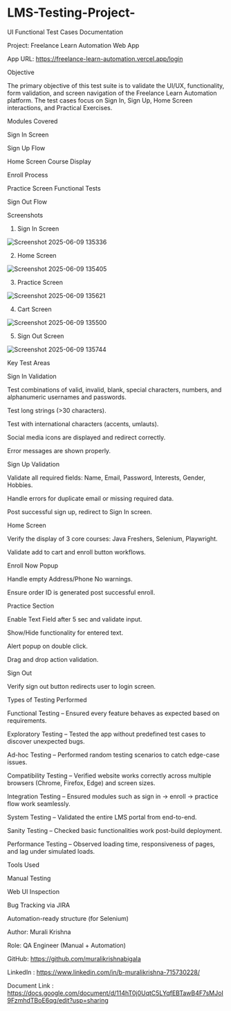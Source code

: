 # LMS-Testing-Project-

UI Functional Test Cases Documentation

Project: Freelance Learn Automation Web App

App URL: https://freelance-learn-automation.vercel.app/login

Objective

The primary objective of this test suite is to validate the UI/UX, functionality, form validation, and screen navigation of the Freelance Learn Automation platform. The test cases focus on Sign In, Sign Up, Home Screen interactions, and Practical Exercises.

Modules Covered

Sign In Screen

Sign Up Flow

Home Screen Course Display

Enroll Process

Practice Screen Functional Tests

Sign Out Flow

Screenshots

1. Sign In Screen

![Screenshot 2025-06-09 135336](https://github.com/user-attachments/assets/58e3acb2-82e0-499d-9fee-7a8844ea6edc)


2. Home Screen

![Screenshot 2025-06-09 135405](https://github.com/user-attachments/assets/d9fbb658-16f9-4566-809e-59febe8a0afc)


3. Practice Screen

![Screenshot 2025-06-09 135621](https://github.com/user-attachments/assets/98990b7e-4ba8-463f-bcce-c3845fde5767)


4. Cart Screen
   
![Screenshot 2025-06-09 135500](https://github.com/user-attachments/assets/ebcd645e-80cd-458a-92e2-ed44c7c23234)


5. Sign Out Screen

![Screenshot 2025-06-09 135744](https://github.com/user-attachments/assets/a5bfae82-92fd-4c82-838a-d075f415b5ec)


Key Test Areas

Sign In Validation

Test combinations of valid, invalid, blank, special characters, numbers, and alphanumeric usernames and passwords.

Test long strings (>30 characters).

Test with international characters (accents, umlauts).

Social media icons are displayed and redirect correctly.

Error messages are shown properly.

Sign Up Validation

Validate all required fields: Name, Email, Password, Interests, Gender, Hobbies.

Handle errors for duplicate email or missing required data.

Post successful sign up, redirect to Sign In screen.

Home Screen

Verify the display of 3 core courses: Java Freshers, Selenium, Playwright.

Validate add to cart and enroll button workflows.

Enroll Now Popup

Handle empty Address/Phone No warnings.

Ensure order ID is generated post successful enroll.

Practice Section

Enable Text Field after 5 sec and validate input.

Show/Hide functionality for entered text.

Alert popup on double click.

Drag and drop action validation.

Sign Out

Verify sign out button redirects user to login screen.

Types of Testing Performed

Functional Testing – Ensured every feature behaves as expected based on requirements.

Exploratory Testing – Tested the app without predefined test cases to discover unexpected bugs.

Ad-hoc Testing – Performed random testing scenarios to catch edge-case issues.

Compatibility Testing – Verified website works correctly across multiple browsers (Chrome, Firefox, Edge) and screen sizes.

Integration Testing – Ensured modules such as sign in → enroll → practice flow work seamlessly.

System Testing – Validated the entire LMS portal from end-to-end.

Sanity Testing – Checked basic functionalities work post-build deployment.

Performance Testing – Observed loading time, responsiveness of pages, and lag under simulated loads.

Tools Used

Manual Testing

Web UI Inspection

Bug Tracking via JIRA 

Automation-ready structure (for Selenium)

Author: Murali Krishna

Role: QA Engineer (Manual + Automation)

GitHub: https://github.com/muralikrishnabigala

LinkedIn : https://www.linkedin.com/in/b-muralikrishna-715730228/

Document Link : https://docs.google.com/document/d/114hT0j0UqtC5LYqfEBTawB4F7sMJoI9FzmhdTBoE6qg/edit?usp=sharing


